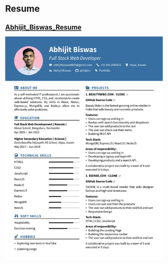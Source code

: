 # Resume

## [Abhijit_Biswas_Resume](Abhijit_Biswas_Resume.pdf)

![Abhijit_Biswas_Resume](Abhijit_Biswas_Resume.jpg)
